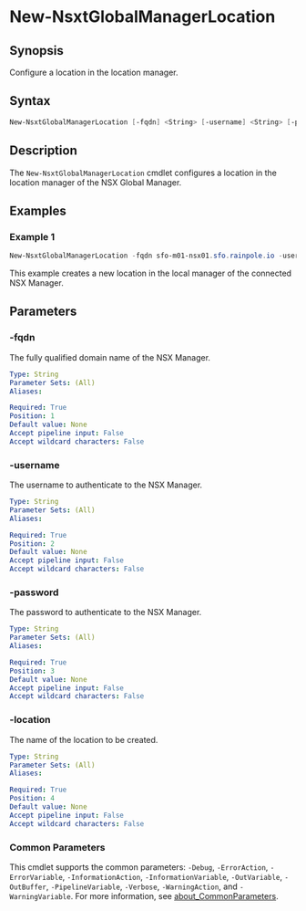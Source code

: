 # New-NsxtGlobalManagerLocation

## Synopsis

Configure a location in the location manager.

## Syntax

```powershell
New-NsxtGlobalManagerLocation [-fqdn] <String> [-username] <String> [-password] <String> [-location] <String> [<CommonParameters>]
```

## Description

The `New-NsxtGlobalManagerLocation` cmdlet configures a location in the location manager of the NSX Global Manager.

## Examples

### Example 1

```powershell
New-NsxtGlobalManagerLocation -fqdn sfo-m01-nsx01.sfo.rainpole.io -username admin -password VMw@re1!VMw@re1! -location sfo-m01
```

This example creates a new location in the local manager of the connected NSX Manager.

## Parameters

### -fqdn

The fully qualified domain name of the NSX Manager.

```yaml
Type: String
Parameter Sets: (All)
Aliases:

Required: True
Position: 1
Default value: None
Accept pipeline input: False
Accept wildcard characters: False
```

### -username

The username to authenticate to the NSX Manager.

```yaml
Type: String
Parameter Sets: (All)
Aliases:

Required: True
Position: 2
Default value: None
Accept pipeline input: False
Accept wildcard characters: False
```

### -password

The password to authenticate to the NSX Manager.

```yaml
Type: String
Parameter Sets: (All)
Aliases:

Required: True
Position: 3
Default value: None
Accept pipeline input: False
Accept wildcard characters: False
```

### -location

The name of the location to be created.

```yaml
Type: String
Parameter Sets: (All)
Aliases:

Required: True
Position: 4
Default value: None
Accept pipeline input: False
Accept wildcard characters: False
```

### Common Parameters

This cmdlet supports the common parameters: `-Debug`, `-ErrorAction`, `-ErrorVariable`, `-InformationAction`, `-InformationVariable`, `-OutVariable`, `-OutBuffer`, `-PipelineVariable`, `-Verbose`, `-WarningAction`, and `-WarningVariable`. For more information, see [about_CommonParameters](http://go.microsoft.com/fwlink/?LinkID=113216).
